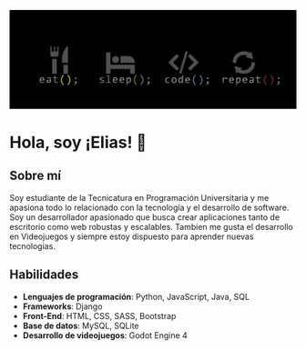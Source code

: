 
![Texto alternativo](https://github.com/eliasescalante/eliasescalante/blob/main/banner_2_link.jpg)

# Hola, soy ¡Elias! 👋

## Sobre mí

Soy estudiante de la Tecnicatura en Programación Universitaria y me apasiona todo lo relacionado con la tecnología y el desarrollo de software. 
Soy un desarrollador apasionado que busca crear aplicaciones tanto de escritorio como web robustas y escalables.
Tambien me gusta el desarrollo en Videojuegos  y siempre estoy dispuesto para aprender nuevas tecnologias.

## Habilidades

- **Lenguajes de programación**: Python, JavaScript, Java, SQL
- **Frameworks**: Django
- **Front-End**: HTML, CSS, SASS, Bootstrap
- **Base de datos**: MySQL, SQLite
- **Desarrollo de videojuegos**: Godot Engine 4

